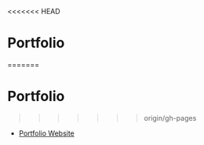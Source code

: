 <<<<<<< HEAD

# Portfolio 
=======
# Portfolio 

>>>>>>> origin/gh-pages
- [Portfolio Website](http://evamariagarcia.github.io/portfoliosite/index.html)
